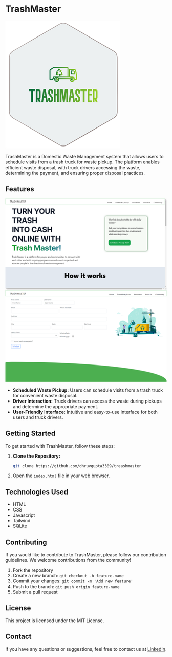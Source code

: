 # TrashMaster

![TrashMaster Logo](img/logo.png)

TrashMaster is a Domestic Waste Management system that allows users to schedule visits from a trash truck for waste pickup. The platform enables efficient waste disposal, with truck drivers accessing the waste, determining the payment, and ensuring proper disposal practices.

## Features
![TrashMaster](img/ss1.png)
![TrashMaster](img/ss2.png)

- **Scheduled Waste Pickup:** Users can schedule visits from a trash truck for convenient waste disposal.
- **Driver Interaction:** Truck drivers can access the waste during pickups and determine the appropriate payment.
- **User-Friendly Interface:** Intuitive and easy-to-use interface for both users and truck drivers.

## Getting Started

To get started with TrashMaster, follow these steps:

1. **Clone the Repository:**
   ```bash
   git clone https://github.com/dhruvgupta3389/treashmaster

2. Open the `index.html` file in your web browser.


## Technologies Used
- HTML
- CSS
- Javascript
- Tailwind
- SQLite

## Contributing
If you would like to contribute to TrashMaster, please follow our contribution guidelines. We welcome contributions from the community!
1. Fork the repository
2. Create a new branch: `git checkout -b feature-name`
3. Commit your changes: `git commit -m 'Add new feature'`
4. Push to the branch: `git push origin feature-name`
5. Submit a pull request

## License
This project is licensed under the MIT License.

## Contact

If you have any questions or suggestions, feel free to contact us at [LinkedIn](https://www.linkedin.com/in/vishesh-jindal/).

